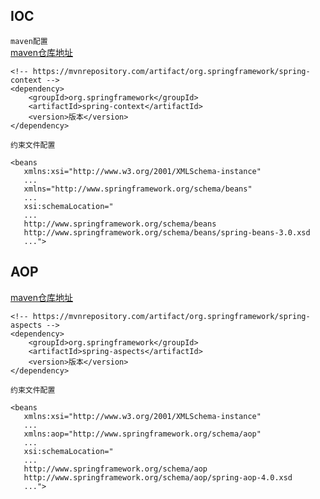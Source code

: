 ## IOC
`maven配置`  
[maven仓库地址](https://mvnrepository.com/artifact/org.springframework/spring-context)


    <!-- https://mvnrepository.com/artifact/org.springframework/spring-context -->
    <dependency>
        <groupId>org.springframework</groupId>
        <artifactId>spring-context</artifactId>
        <version>版本</version>
    </dependency>

`约束文件配置`

    <beans 
       xmlns:xsi="http://www.w3.org/2001/XMLSchema-instance"
       ...
       xmlns="http://www.springframework.org/schema/beans"
       ...
       xsi:schemaLocation="
       ...
       http://www.springframework.org/schema/beans
       http://www.springframework.org/schema/beans/spring-beans-3.0.xsd
       ...">

## AOP
[maven仓库地址](https://mvnrepository.com/artifact/org.springframework/spring-aspects)

    <!-- https://mvnrepository.com/artifact/org.springframework/spring-aspects -->
    <dependency>
        <groupId>org.springframework</groupId>
        <artifactId>spring-aspects</artifactId>
        <version>版本</version>
    </dependency>

`约束文件配置`

    <beans 
       xmlns:xsi="http://www.w3.org/2001/XMLSchema-instance"
       ...
       xmlns:aop="http://www.springframework.org/schema/aop"
       ...
       xsi:schemaLocation="
       ...
       http://www.springframework.org/schema/aop
       http://www.springframework.org/schema/aop/spring-aop-4.0.xsd
       ...">